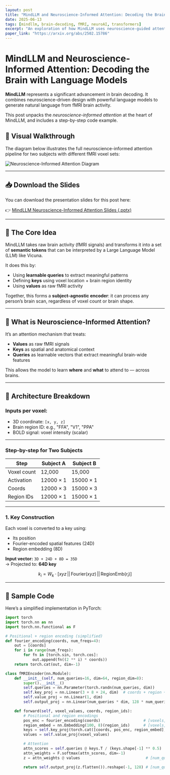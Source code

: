 ```yaml
---
layout: post
title: "MindLLM and Neuroscience-Informed Attention: Decoding the Brain with Language Models"
date: 2025-06-13
tags: [mindllm, brain-decoding, fMRI, neuroAI, transformers]
excerpt: "An exploration of how MindLLM uses neuroscience-guided attention to map fMRI signals to language — bridging cognition and language models."
paper_link: "https://arxiv.org/abs/2502.15786"
---
```


# MindLLM and Neuroscience-Informed Attention: Decoding the Brain with Language Models

**MindLLM** represents a significant advancement in brain decoding. It combines neuroscience-driven design with powerful language models to generate natural language from fMRI brain activity.

This post unpacks the *neuroscience-informed attention* at the heart of MindLLM, and includes a step-by-step code example.

## 🧭 Visual Walkthrough

The diagram below illustrates the full neuroscience-informed attention pipeline for two subjects with different fMRI voxel sets:

![Neuroscience-Informed Attention Diagram](/docs/blogs/mindllm_pipeline.png)

---

## 📥 Download the Slides

You can download the presentation slides for this post here:

👉 [MindLLM Neuroscience-Informed Attention Slides (.pptx)](/docs/presentations/mindllm_icml.pptx)

---

## 🧠 The Core Idea

MindLLM takes raw brain activity (fMRI signals) and transforms it into a set of **semantic tokens** that can be interpreted by a Large Language Model (LLM) like Vicuna.

It does this by:
- Using **learnable queries** to extract meaningful patterns
- Defining **keys** using voxel location + brain region identity
- Using **values** as raw fMRI activity

Together, this forms a **subject-agnostic encoder**: it can process any person’s brain scan, regardless of voxel count or brain shape.

---

## 🧬 What is Neuroscience-Informed Attention?

It’s an attention mechanism that treats:
- **Values** as raw fMRI signals
- **Keys** as spatial and anatomical context
- **Queries** as learnable vectors that extract meaningful brain-wide features

This allows the model to learn **where** and **what** to attend to — across brains.

---

## 📐 Architecture Breakdown

### **Inputs per voxel:**
- 3D coordinate: `[x, y, z]`
- Brain region ID: e.g., "FFA", "V1", "PPA"
- BOLD signal: voxel intensity (scalar)

---

### **Step-by-step for Two Subjects**

| Step | Subject A | Subject B |
|------|-----------|-----------|
| Voxel count | 12,000 | 15,000 |
| Activation | 12000 × 1 | 15000 × 1 |
| Coords | 12000 × 3 | 15000 × 3 |
| Region IDs | 12000 × 1 | 15000 × 1 |

---

### **1. Key Construction**

Each voxel is converted to a key using:
- Its position
- Fourier-encoded spatial features (24D)
- Region embedding (8D)

**Input vector:** `3D + 24D + 8D = 35D`  
→ Projected to: **64D key**

```math
k_i = W_k \cdot [xyz \,||\, \text{Fourier}(xyz) \,||\, \text{RegionEmb}(r_i)]
```

---

## 🧪 Sample Code

Here’s a simplified implementation in PyTorch:

```python
import torch
import torch.nn as nn
import torch.nn.functional as F

# Positional + region encoding (simplified)
def fourier_encoding(coords, num_freqs=4):
    out = [coords]
    for i in range(num_freqs):
        for fn in [torch.sin, torch.cos]:
            out.append(fn((2 ** i) * coords))
    return torch.cat(out, dim=-1)

class fMRIEncoder(nn.Module):
    def __init__(self, num_queries=16, dim=64, region_dim=8):
        super().__init__()
        self.queries = nn.Parameter(torch.randn(num_queries, dim))
        self.key_proj = nn.Linear(3 + 8 + 24, dim)  # coords + region + pos_enc
        self.value_proj = nn.Linear(1, dim)
        self.output_proj = nn.Linear(num_queries * dim, 128 * num_queries)

    def forward(self, voxel_values, coords, region_ids):
        # Positional and region encodings
        pos_enc = fourier_encoding(coords)                   # [voxels, 24]
        region_embed = nn.Embedding(100, 8)(region_ids)      # [voxels, 8]
        keys = self.key_proj(torch.cat([coords, pos_enc, region_embed], dim=-1))
        values = self.value_proj(voxel_values)

        # Attention
        attn_scores = self.queries @ keys.T / (keys.shape[-1] ** 0.5)
        attn_weights = F.softmax(attn_scores, dim=-1)
        z = attn_weights @ values                             # [num_queries, dim]

        return self.output_proj(z.flatten()).reshape(-1, 128) # [num_queries, token_dim]

```
